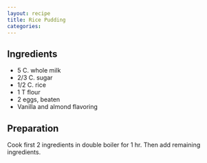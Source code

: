 ```yaml
---
layout: recipe
title: Rice Pudding
categories:
---
```


## Ingredients

- 5 C. whole milk
- 2/3 C. sugar
- 1/2 C. rice
- 1 T flour
- 2 eggs, beaten
- Vanilla and almond flavoring

## Preparation

Cook first 2 ingredients in double boiler for 1 hr.  Then add remaining ingredients.
